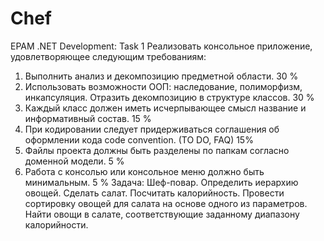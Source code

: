 # Chef
EPAM .NET Development: Task 1
Реализовать консольное приложение, удовлетворяющее следующим требованиям:
1.	Выполнить анализ и декомпозицию предметной области.  30 %
2.	Использовать возможности ООП: наследование, полиморфизм, инкапсуляция. Отразить декомпозицию в структуре классов.  30 %
3.	Каждый класс должен иметь исчерпывающее смысл название и информативный состав.  15 %
4.	При кодировании следует придерживаться соглашения об оформлении кода code convention. (TO DO, FAQ) 15%
5.	Файлы проекта должны быть разделены по папкам согласно доменной модели. 5 %
6.	Работа с консолью или консольное меню должно быть минимальным. 5 %
Задача: Шеф-повар. Определить иерархию овощей. Сделать салат. Посчитать калорийность. Провести сортировку овощей для салата на основе одного из параметров. Найти овощи в салате, соответствующие заданному диапазону калорийности.
